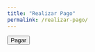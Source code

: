 ```yaml
---
title: "Realizar Pago"
permalink: /realizar-pago/
---
```


<!-- Agrega la biblioteca Stripe.js -->
<script src="https://js.stripe.com/v3/"></script>

<!-- Tu formulario de pago y script aquí -->
<form id="payment-form">
  <!-- Utiliza un div para montar el campo de la tarjeta -->
  <div id="card-element"></div>

  <!-- Otros campos del formulario, como el número de tarjeta, la fecha de vencimiento, el código CVC, etc. -->
  <!-- ... -->

  <!-- Botón de pago -->
  <button type="button" id="submit-payment">Pagar</button>
</form>

<!-- Script para manejar el pago con Stripe.js -->
<script>
  var stripe = Stripe('pk_test_51OmfAYE2UvP4xcDs92nWGG93clovJ2N6OBjuvPv9k26lrUnU0VDdS4ra32km006KbVhlHGygobi4SQpTbpBTeyGa00FwesDfwo');
  var elements = stripe.elements();

  // Utiliza el div 'card-element' para montar el campo de la tarjeta
  var card = elements.create('card', {
    hidePostalCode: true,
    style: {
      base: {
        fontSize: '16px',
      },
    },
  });

  card.mount('#card-element');

  // Manejar el evento de clic en el botón de pago
  document.getElementById('submit-payment').addEventListener('click', function() {
    stripe.createPaymentMethod({
      type: 'card',
      card: card,
    }).then(function(result) {
      if (result.error) {
        // Manejar errores durante el proceso de pago
        console.error(result.error.message);
      } else {
        // Enviar el ID de pago a tu servidor para completar la transacción
        var paymentMethodId = result.paymentMethod.id;
        // Puedes usar Ajax o Fetch para enviar el paymentMethodId a tu servidor
        // y completar la transacción con la clave secreta de Stripe

        // Establecer la cantidad del pago (en centavos)
        var amount = 1000; // 10 euros en centavos (1 euro = 100 centavos)

        // Realizar la transacción en tu servidor con la cantidad
        // Aquí deberías enviar el paymentMethodId y la cantidad al servidor
        // y completar la transacción utilizando la clave secreta de Stripe
        console.log('Payment Method ID:', paymentMethodId);
        console.log('Cantidad del Pago:', amount);
      }
    });
  });
</script>
